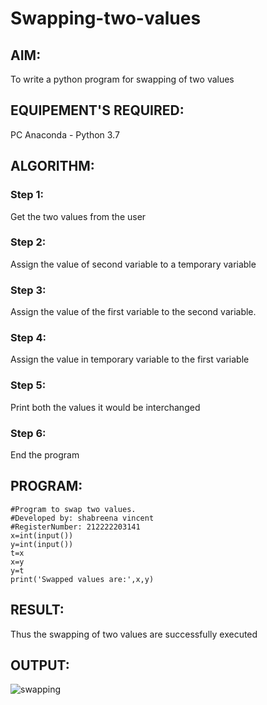 # Swapping-two-values
## AIM:
To write a python program for swapping of two values
## EQUIPEMENT'S REQUIRED: 
PC
Anaconda - Python 3.7
## ALGORITHM: 
### Step 1:
Get the two values from the user
### Step 2: 
Assign the value of second variable to a temporary variable 
### Step 3: 
Assign the value of the first variable to the second variable.
### Step 4:  
Assign the value in temporary variable to the first variable
### Step 5: 
Print both the values it would be interchanged
### Step 6: 
End the program
## PROGRAM:
```
#Program to swap two values.
#Developed by: shabreena vincent
#RegisterNumber: 212222203141
x=int(input())
y=int(input())
t=x
x=y
y=t
print('Swapped values are:',x,y)
```

## RESULT:
Thus the swapping of two values are successfully executed

## OUTPUT:






![swapping](https://user-images.githubusercontent.com/119475721/224647805-3f2f5210-17a2-4ef2-8097-54991284298c.png)










